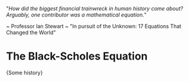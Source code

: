 "*How did the biggest financial trainwreck in human history come about? Arguably, one contributor was a mathematical equation.*"

~ Professor Ian Stewart ~ "In pursuit of the Unknown: 17 Equations That Changed the World"
      
# The Black-Scholes Equation

{Some history}
